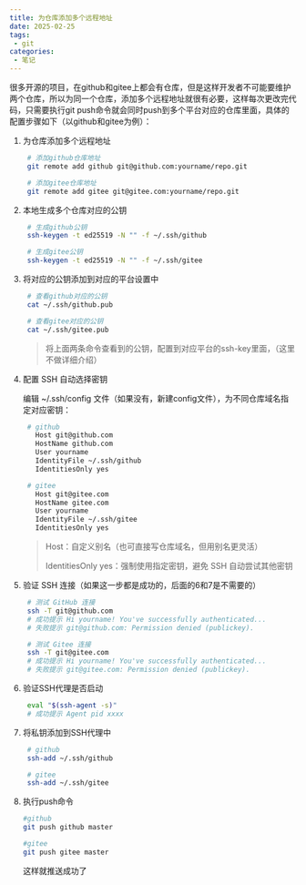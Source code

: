 ```yaml
---
title: 为仓库添加多个远程地址
date: 2025-02-25
tags:
 - git
categories:
 - 笔记
---
```


很多开源的项目，在github和gitee上都会有仓库，但是这样开发者不可能要维护两个仓库，所以为同一个仓库，添加多个远程地址就很有必要，这样每次更改完代码，只需要执行git push命令就会同时push到多个平台对应的仓库里面，具体的配置步骤如下（以github和gitee为例）：

1. 为仓库添加多个远程地址
   ```bash
    # 添加github仓库地址
    git remote add github git@github.com:yourname/repo.git

    # 添加gitee仓库地址
    git remote add gitee git@gitee.com:yourname/repo.git
   ```
2. 本地生成多个仓库对应的公钥
   ```bash
    # 生成github公钥
    ssh-keygen -t ed25519 -N "" -f ~/.ssh/github

    # 生成gitee公钥
    ssh-keygen -t ed25519 -N "" -f ~/.ssh/gitee

   ```
3. 将对应的公钥添加到对应的平台设置中
   ```bash
    # 查看github对应的公钥
    cat ~/.ssh/github.pub

    # 查看gitee对应的公钥
    cat ~/.ssh/gitee.pub
   ```
   > 将上面两条命令查看到的公钥，配置到对应平台的ssh-key里面，（这里不做详细介绍）
4. 配置 SSH 自动选择密钥

   编辑 ~/.ssh/config 文件（如果没有，新建config文件），为不同仓库域名指定对应密钥：
   ```bash
    # github
      Host git@github.com
      HostName github.com
      User yourname
      IdentityFile ~/.ssh/github
      IdentitiesOnly yes

    # gitee
      Host git@gitee.com
      HostName gitee.com
      User yourname
      IdentityFile ~/.ssh/gitee
      IdentitiesOnly yes
   ```
   > Host：自定义别名（也可直接写仓库域名，但用别名更灵活）
   >
   > IdentitiesOnly yes：强制使用指定密钥，避免 SSH 自动尝试其他密钥

5. 验证 SSH 连接（如果这一步都是成功的，后面的6和7是不需要的）
   ```bash
    # 测试 GitHub 连接
    ssh -T git@github.com
    # 成功提示 Hi yourname! You've successfully authenticated...
    # 失败提示 git@github.com: Permission denied (publickey).

    # 测试 Gitee 连接
    ssh -T git@gitee.com
    # 成功提示 Hi yourname! You've successfully authenticated...
    # 失败提示 git@gitee.com: Permission denied (publickey).
   ```
6. 验证SSH代理是否启动
   ```bash
    eval "$(ssh-agent -s)"
    # 成功提示 Agent pid xxxx
   ```
7. 将私钥添加到SSH代理中
   ```bash
    # github
    ssh-add ~/.ssh/github

    # gitee
    ssh-add ~/.ssh/gitee
   ```
8. 执行push命令
   ```bash
   #github
   git push github master

   #gitee
   git push gitee master
   ```
   这样就推送成功了
